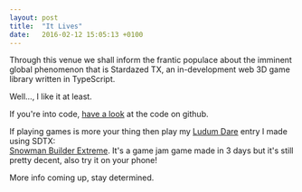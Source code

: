 ```yaml
---
layout: post
title:  "It Lives"
date:   2016-02-12 15:05:13 +0100
---
```

Through this venue we shall inform the frantic populace about the imminent global phenomenon that is Stardazed TX,
an in-development web 3D game library written in TypeScript.

Well…, I like it at least.

If you're into code, [have a look][repo] at the code on github.<br>

If playing games is more your thing then play my [Ludum Dare][ld] entry I made using SDTX:<br>
[Snowman Builder Extreme][sbe].
It's a game jam game made in 3 days but it's still pretty decent, also try it on your phone!

More info coming up, stay determined.

[repo]: https://github.com/stardazed/stardazed-tx
[ld]: http://ludumdare.com/compo
[sbe]: http://zenmumbler.net/ld34/
